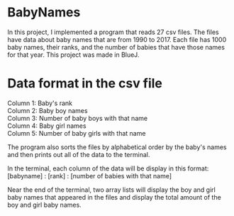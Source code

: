 # BabyNames

In this project, I implemented a program that reads 27 csv files. The files have data about baby names that are from 1990 to 2017. Each file has 1000 baby names, their ranks, and the number of babies that have those names for that year. This project was made in BlueJ.

# Data format in the csv file 
Column 1: Baby's rank <br/>
Column 2: Baby boy names <br/>
Column 3: Number of baby boys with that name <br/>
Column 4: Baby girl names <br/>
Column 5: Number of baby girls with that name <br/>

The program also sorts the files by alphabetical order by the baby's names and then prints out all of the data to the terminal.

In the terminal, each column of the data will be display in this format: [babyname] : [rank] : [number of babies with that name]

Near the end of the terminal, two array lists will display the boy and girl baby names that appeared in the files and display the total amount of the boy and girl baby names. 
